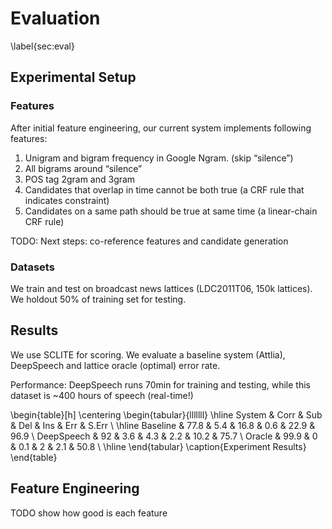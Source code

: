 Evaluation
====
\label{sec:eval}

## Experimental Setup

### Features

After initial feature engineering, our current system implements following features: 

1. Unigram and bigram frequency in Google Ngram. (skip “silence”) 
2. All bigrams around “silence”
3. POS tag 2gram and 3gram
4. Candidates that overlap in time cannot be both true (a CRF rule that indicates constraint)
5. Candidates on a same path should be true at same time (a linear-chain CRF rule)

TODO: Next steps: co-reference features and candidate generation

### Datasets

We train and test on broadcast news lattices (LDC2011T06, 150k lattices). We holdout 50% of training set for testing.


## Results

We use SCLITE for scoring. We evaluate a baseline system (Attlia), DeepSpeech and lattice oracle (optimal) error rate.


Performance: DeepSpeech runs 70min for training and testing, while this dataset is ~400 hours of speech (real-time!)

\begin{table}[h]
\centering
\begin{tabular}{lllllll}
\hline
System     & Corr & Sub & Del  & Ins & Err  & S.Err \\
\hline
Baseline   & 77.8 & 5.4 & 16.8 & 0.6 & 22.9 & 96.9  \\
DeepSpeech & 92   & 3.6 & 4.3  & 2.2 & 10.2 & 75.7  \\
Oracle     & 99.9 & 0   & 0.1  & 2   & 2.1  & 50.8 \\
\hline
\end{tabular}
\caption{Experiment Results}
\end{table}


## Feature Engineering

TODO show how good is each feature

